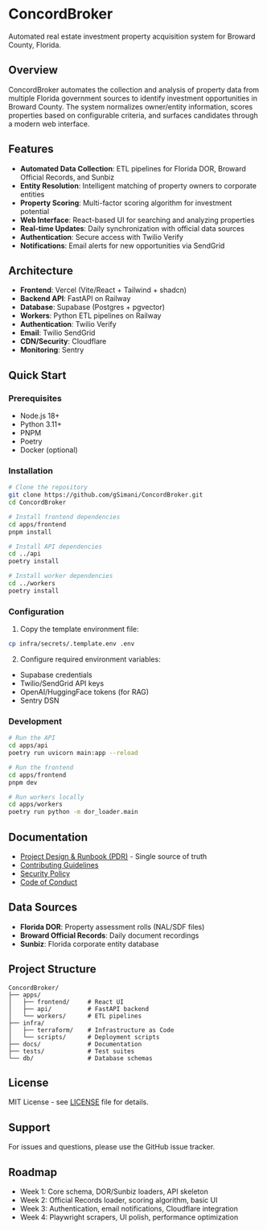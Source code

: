 # ConcordBroker

Automated real estate investment property acquisition system for Broward County, Florida.

## Overview

ConcordBroker automates the collection and analysis of property data from multiple Florida government sources to identify investment opportunities in Broward County. The system normalizes owner/entity information, scores properties based on configurable criteria, and surfaces candidates through a modern web interface.

## Features

- **Automated Data Collection**: ETL pipelines for Florida DOR, Broward Official Records, and Sunbiz
- **Entity Resolution**: Intelligent matching of property owners to corporate entities
- **Property Scoring**: Multi-factor scoring algorithm for investment potential
- **Web Interface**: React-based UI for searching and analyzing properties
- **Real-time Updates**: Daily synchronization with official data sources
- **Authentication**: Secure access with Twilio Verify
- **Notifications**: Email alerts for new opportunities via SendGrid

## Architecture

- **Frontend**: Vercel (Vite/React + Tailwind + shadcn)
- **Backend API**: FastAPI on Railway
- **Database**: Supabase (Postgres + pgvector)
- **Workers**: Python ETL pipelines on Railway
- **Authentication**: Twilio Verify
- **Email**: Twilio SendGrid
- **CDN/Security**: Cloudflare
- **Monitoring**: Sentry

## Quick Start

### Prerequisites

- Node.js 18+
- Python 3.11+
- PNPM
- Poetry
- Docker (optional)

### Installation

```bash
# Clone the repository
git clone https://github.com/gSimani/ConcordBroker.git
cd ConcordBroker

# Install frontend dependencies
cd apps/frontend
pnpm install

# Install API dependencies
cd ../api
poetry install

# Install worker dependencies
cd ../workers
poetry install
```

### Configuration

1. Copy the template environment file:
```bash
cp infra/secrets/.template.env .env
```

2. Configure required environment variables:
- Supabase credentials
- Twilio/SendGrid API keys
- OpenAI/HuggingFace tokens (for RAG)
- Sentry DSN

### Development

```bash
# Run the API
cd apps/api
poetry run uvicorn main:app --reload

# Run the frontend
cd apps/frontend
pnpm dev

# Run workers locally
cd apps/workers
poetry run python -m dor_loader.main
```

## Documentation

- [Project Design & Runbook (PDR)](docs/PDR.md) - Single source of truth
- [Contributing Guidelines](CONTRIBUTING.md)
- [Security Policy](SECURITY.md)
- [Code of Conduct](CODE_OF_CONDUCT.md)

## Data Sources

- **Florida DOR**: Property assessment rolls (NAL/SDF files)
- **Broward Official Records**: Daily document recordings
- **Sunbiz**: Florida corporate entity database

## Project Structure

```
ConcordBroker/
├── apps/
│   ├── frontend/     # React UI
│   ├── api/          # FastAPI backend
│   └── workers/      # ETL pipelines
├── infra/
│   ├── terraform/    # Infrastructure as Code
│   └── scripts/      # Deployment scripts
├── docs/             # Documentation
├── tests/            # Test suites
└── db/               # Database schemas
```

## License

MIT License - see [LICENSE](LICENSE) file for details.

## Support

For issues and questions, please use the GitHub issue tracker.

## Roadmap

- Week 1: Core schema, DOR/Sunbiz loaders, API skeleton
- Week 2: Official Records loader, scoring algorithm, basic UI
- Week 3: Authentication, email notifications, Cloudflare integration
- Week 4: Playwright scrapers, UI polish, performance optimization